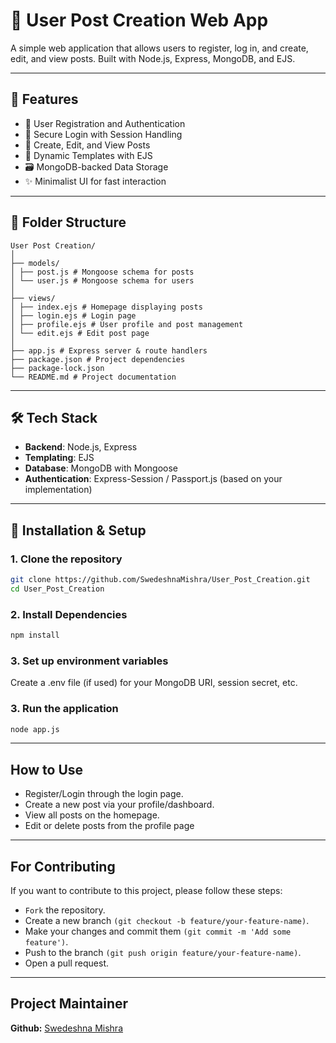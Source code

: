 # 📝 User Post Creation Web App

A simple web application that allows users to register, log in, and create, edit, and view posts. Built with Node.js, Express, MongoDB, and EJS.

---

## 🚀 Features

- 👤 User Registration and Authentication
- 🔐 Secure Login with Session Handling
- 📝 Create, Edit, and View Posts
- 📄 Dynamic Templates with EJS
- 🗃 MongoDB-backed Data Storage
- ✨ Minimalist UI for fast interaction

---

## 📁 Folder Structure

```
User Post Creation/
│
├── models/
│ ├── post.js # Mongoose schema for posts
│ └── user.js # Mongoose schema for users
│
├── views/
│ ├── index.ejs # Homepage displaying posts
│ ├── login.ejs # Login page
│ ├── profile.ejs # User profile and post management
│ └── edit.ejs # Edit post page
│
├── app.js # Express server & route handlers
├── package.json # Project dependencies
├── package-lock.json
└── README.md # Project documentation
```

---

## 🛠️ Tech Stack

- **Backend**: Node.js, Express
- **Templating**: EJS
- **Database**: MongoDB with Mongoose
- **Authentication**: Express-Session / Passport.js (based on your implementation)

---

## 🧪 Installation & Setup

### 1. Clone the repository

   ```bash
   git clone https://github.com/SwedeshnaMishra/User_Post_Creation.git
   cd User_Post_Creation
   ```

### 2. Install Dependencies

```bash
npm install
```

### 3. Set up environment variables
Create a .env file (if used) for your MongoDB URI, session secret, etc.

### 3. Run the application

```bash
node app.js
```

---

## How to Use 
- Register/Login through the login page.
- Create a new post via your profile/dashboard.
- View all posts on the homepage.
- Edit or delete posts from the profile page

---

## For Contributing
If you want to contribute to this project, please follow these steps:
- `Fork` the repository.
- Create a new branch `(git checkout -b feature/your-feature-name)`.
- Make your changes and commit them `(git commit -m 'Add some feature')`.
- Push to the branch `(git push origin feature/your-feature-name)`.
- Open a pull request.

---

## Project Maintainer
**Github:** [Swedeshna Mishra](https://github.com/SwedeshnaMishra)
